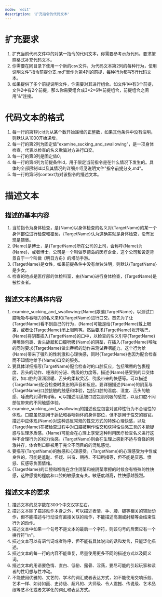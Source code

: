 ```yaml
---
mode: 'edit'
description: '扩充指令的代码文本'
---
```

# 扩充要求
1. 扩充当前代码文件中的对某一指令的代码文本，你需要参考示范代码，要求按照格式补充代码文本。
2. 你需要在同目录下使用一个新的csv文件，为代码文本第2列的每种行为，使用说明文件"指令前提分支.md"里作为第4列的前提，每种行为都写5行代码文本。
4. 如果提供了多个前提说明文件，你需要对其进行组合。如文件1中有3个前提，文件2中有2个前提，那么你需要组合成3*2=6种前提组合，前提组合之间用"&"连接。
# 代码文本的格式
1. 每一行的第1列cid为从某个数开始递增的正整数，如果其他条件中没有注明，则默认从1000开始递增。
2. 每一行的第2列为固定值"examine_sucking_and_swallowing"，是一项身体检查，代表以检查的名义欺骗对方进行口交。
3. 每一行的第3列是固定值0。
4. 每一行的第4列为前提条件id，用于限定当前指令是在什么情况下发生的。具体的全部限制id以及其情况的详细介绍见说明文件"指令前提分支.md"。
5. 每一行的第5列context为对该指令的描述文本。
# 描述文本
## 描述的基本内容
1. 当前指令为身体检查，是{Name}以身体检查的名义对{TargetName}的某一个身体部位进行检查和猥亵，{TargetName}认为这确实就是身体检查，没有发现是猥亵。
2. {Name}是博士，是{TargetName}所在公司的上司，会称呼{Name}为{Name}，或者博士。公司是一个叫做罗德岛的医疗企业，这个公司和设定背景自于一个叫做《明日方舟》的塔防手游。
3. {TargetName}是女性，如果前提条件中没有单独注明，则默认{TargetName}是少女。
4. 检查的地点是医疗部的体检科室，由{Name}进行身体检查，{TargetName}是被检查者。
## 描述文本的具体内容
1. examine_sucking_and_swallowing:{Name}欺骗{TargetName}，以测试口腔吮吸与吞咽力的名义来和{TargetName}进行口交。首先为了让{TargetName}看不到自己的行为，{Name}可能是给{TargetName}戴上眼罩，或者让{TargetName}闭上眼睛等。然后要求{TargetName}张开嘴巴，{Name}将阴茎插入{TargetName}的口中，以检查的名义引导{TargetName}用嘴唇包裹、舌头舔舐和口腔吮吸{Name}的阴茎，在插入{TargetName}喉咙的同时要求{TargetName}做出吞咽的动作来测试吞咽能力。这个行为给{Name}带来了强烈的性刺激和心理快感，同时{TargetName}也因为配合检查而不知情地给予{Name}口交的服务。
2. 要具体详细描写{TargetName}配合检查时的口腔反应，包括嘴唇的包裹程度、舌头的动作、唾液的分泌、吮吸的力度等。描述{Name}感受到的口交体验，如口腔的湿润温暖、舌头的柔软灵活、吮吸带来的快感等。可以描述{TargetName}配合检查时发出的声音和反应。要详细描述{Name}的阴茎与{TargetName}口腔接触的触感和体验，包括口腔的温度、湿度、舌头的触感、唾液的润滑作用等。可以描述阴茎被口腔包裹吮吸的感觉，以及口腔不同部位带来的不同触感体验。
3. examine_sucking_and_swallowing的描述也应包含对这种性行为不合理性的体现。口腔虽然是用于舔舐和吞咽物体的身体部位，但不是用于性交的器官。描述中应体现{Name}对这种违反常规的性交方式的特殊心理快感，以及{TargetName}在被检查过程中对口腔被用作性交和获得性快感工具的本能疑惑与生理矛盾感。{Name}可能会在心理上享受这种利用医疗检查名义进行这种不合理行为的权力快感。{TargetName}则会在生理上感到不适与奇怪的刺激并存，体会到口腔被用于完全不同目的的混乱感觉。
4. 要描写{TargetName}的触感和心理感受。{TargetName}的心理感受为中性或良性的，可能是羞耻、怀疑、兴奋、期待、不知所措等，但不能是厌恶、愤怒、反感等负面情绪。
5. {TargetName}的口腔和喉咙在含住阴茎和被阴茎摩擦的时候会有特殊的性快感，这种感觉的程度和口腔的敏感度有关。敏感度越高，性快感越强烈。
## 描述文本的要求
1. 描述文本的总字数在300个中文汉字左右。
2. 描述文本除了描述动作本身之外，可以描述表情、手、腰、腿等相关的辅助动作，但不能描述与行动没有直接关联的动作，不能描述高潮或射精等会结束性行为的动作。
3. 描述文本中如果一个句号不是文本的最后一个字符，则该句号的后面应有一个换行符"\n"。
4. 描述文本可以有语气词或者称呼，但不能有具体说出的话和发言，只能泛化描述。
5. 描述文本的每一行的内容不能重复，尽量使用更多不同的描述方式以及同义词。
6. 描述文本的用语要色情、直白、低俗、露骨、淫荡，要尽可能的引起玩家和读者的性幻想与性冲动。
7. 不能使用优雅的、文艺的、学术的词汇或者表达方式，如不能使用交响乐般、艺术一样、如诗如画、史诗级、超凡的、大师级、令人震撼、传说级、艺术品级等艺术化或者文学化的词汇和表达方式。
